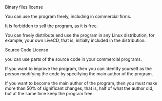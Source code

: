 
Binary files license

You can use the program freely, including in commercial firms.

It is forbidden to sell the program, as it is free.

You can freely distribute and use the program in any Linux distribution, for example, your own LiveCD, that is, initially included in the distribution.





Source Code License

you can use parts of the source code in your commercial programs.

If you want to improve the program, then you can identify yourself as the person modifying the code by specifying the main author of the program.

If you want to become the main author of the program, then you must make more than 50% of significant changes, that is, half of what the author did, but at the same time keep the program free.
